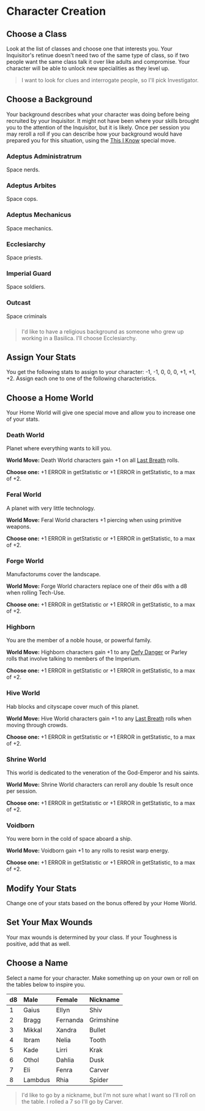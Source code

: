 <!-- Do NOT edit this file directly. It is compiled from pages in the "source" directory. -->
# <a class="anchor-from-text" id="character-creation"></a>Character Creation

## <a class="anchor-from-text" id="choose-a-class"></a>Choose a Class

Look at the list of classes and choose one that interests you. Your Inquisitor's retinue doesn't need two of the same type of class, so if two people want the same class talk it over like adults and compromise. Your character will be able to unlock new specialities as they level up.

> I want to look for clues and interrogate people, so I'll pick Investigator.

## <a class="anchor-from-text" id="choose-a-background"></a>Choose a Background

Your background describes what your character was doing before being recruited by your Inquisitor. It might not have been where your skills brought you to the attention of the Inquisitor, but it is likely. Once per session you may reroll a roll if you can describe how your background would have prepared you for this situation, using the [This I Know](https://github.com/Vindexus/PoweredByHeresy/blob/master/game/github/specialmoves.md#this-i-know) special move.

### <a class="anchor-from-text" id="adeptus-administratrum"></a>Adeptus Administratrum

Space nerds.

### <a class="anchor-from-text" id="adeptus-arbites"></a>Adeptus Arbites

Space cops.

### <a class="anchor-from-text" id="adeptus-mechanicus"></a>Adeptus Mechanicus

Space mechanics.

### <a class="anchor-from-text" id="ecclesiarchy"></a>Ecclesiarchy

Space priests.

### <a class="anchor-from-text" id="imperial-guard"></a>Imperial Guard

Space soldiers.

### <a class="anchor-from-text" id="outcast"></a>Outcast

Space criminals

### <a class="anchor-from-text" id=""></a>

> I'd like to have a religious background as someone who grew up working in a Basilica. I'll choose Ecclesiarchy.

## <a class="anchor-from-text" id="assign-your-stats"></a>Assign Your Stats

You get the following stats to assign to your character: -1, -1, 0, 0, 0, +1, +1, +2\. Assign each one to one of the following characteristics.

## <a class="anchor-from-text" id="choose-a-home-world"></a>Choose a Home World

Your Home World will give one special move and allow you to increase one of your stats.

### <a class="anchor-from-text" id="death-world"></a>Death World

Planet where everything wants to kill you.

**World Move:** Death World characters gain +1 on all [Last Breath](https://github.com/Vindexus/PoweredByHeresy/blob/master/game/github/specialmoves.md#last-breath) rolls.

**Choose one:** +1 ERROR in getStatistic or +1 ERROR in getStatistic, to a max of +2.

### <a class="anchor-from-text" id="feral-world"></a>Feral World

A planet with very little technology.

**World Move:** Feral World characters +1 piercing when using primitive weapons.

**Choose one:** +1 ERROR in getStatistic or +1 ERROR in getStatistic, to a max of +2.

### <a class="anchor-from-text" id="forge-world"></a>Forge World

Manufactorums cover the landscape.

**World Move:** Forge World characters replace one of their d6s with a d8 when rolling Tech-Use.

**Choose one:** +1 ERROR in getStatistic or +1 ERROR in getStatistic, to a max of +2.

### <a class="anchor-from-text" id="highborn"></a>Highborn

You are the member of a noble house, or powerful family.

**World Move:** Highborn characters gain +1 to any [Defy Danger](https://github.com/Vindexus/PoweredByHeresy/blob/master/game/github/basicmoves.md#defy-danger) or Parley rolls that involve talking to members of the Imperium.

**Choose one:** +1 ERROR in getStatistic or +1 ERROR in getStatistic, to a max of +2.

### <a class="anchor-from-text" id="hive-world"></a>Hive World

Hab blocks and cityscape cover much of this planet.

**World Move:** Hive World characters gain +1 to any [Last Breath](https://github.com/Vindexus/PoweredByHeresy/blob/master/game/github/specialmoves.md#last-breath) rolls when moving through crowds.

**Choose one:** +1 ERROR in getStatistic or +1 ERROR in getStatistic, to a max of +2.

### <a class="anchor-from-text" id="shrine-world"></a>Shrine World

This world is dedicated to the veneration of the God-Emperor and his saints.

**World Move:** Shrine World characters can reroll any double 1s result once per session.

**Choose one:** +1 ERROR in getStatistic or +1 ERROR in getStatistic, to a max of +2.

### <a class="anchor-from-text" id="voidborn"></a>Voidborn

You were born in the cold of space aboard a ship.

**World Move:** Voidborn gain +1 to any rolls to resist warp energy.

**Choose one:** +1 ERROR in getStatistic or +1 ERROR in getStatistic, to a max of +2.

## <a class="anchor-from-text" id="modify-your-stats"></a>Modify Your Stats

Change one of your stats based on the bonus offered by your Home World.

## <a class="anchor-from-text" id="set-your-max-wounds"></a>Set Your Max Wounds

Your max wounds is determined by your class. If your Toughness is positive, add that as well.

## <a class="anchor-from-text" id="choose-a-name"></a>Choose a Name

Select a name for your character. Make something up on your own or roll on the tables below to inspire you.

<table class="table table-striped">

<thead>

<tr>

<th align="left">d8</th>

<th align="left">Male</th>

<th align="left">Female</th>

<th align="left">Nickname</th>

</tr>

</thead>

<tbody>

<tr>

<td>1</td>

<td>Gaius</td>

<td>Ellyn</td>

<td>Shiv</td>

</tr>

<tr>

<td>2</td>

<td>Bragg</td>

<td>Fernanda</td>

<td>Grimshine</td>

</tr>

<tr>

<td>3</td>

<td>Mikkal</td>

<td>Xandra</td>

<td>Bullet</td>

</tr>

<tr>

<td>4</td>

<td>Ibram</td>

<td>Nelia</td>

<td>Tooth</td>

</tr>

<tr>

<td>5</td>

<td>Kade</td>

<td>Lirri</td>

<td>Krak</td>

</tr>

<tr>

<td>6</td>

<td>Othol</td>

<td>Dahlia</td>

<td>Dusk</td>

</tr>

<tr>

<td>7</td>

<td>Eli</td>

<td>Fenra</td>

<td>Carver</td>

</tr>

<tr>

<td>8</td>

<td>Lambdus</td>

<td>Rhia</td>

<td>Spider</td>

</tr>

</tbody>

</table>

> I'd like to go by a nickname, but I'm not sure what I want so I'll roll on the table. I rolled a 7 so I'll go by Carver.